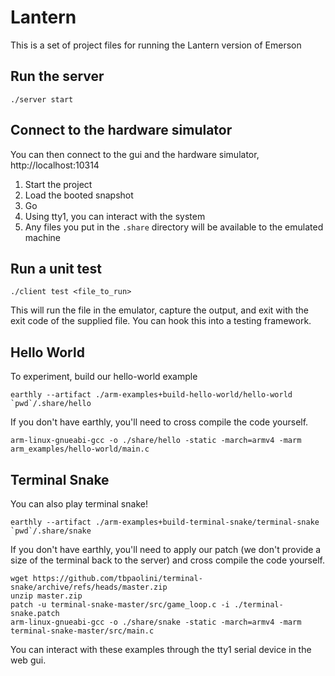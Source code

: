 # Lantern
This is a set of project files for running the Lantern version of Emerson

## Run the server
```
./server start
```

## Connect to the hardware simulator
You can then connect to the gui and the hardware simulator, http://localhost:10314

1. Start the project
2. Load the booted snapshot
3. Go
4. Using tty1, you can interact with the system
5. Any files you put in the `.share` directory will be available to the emulated machine

## Run a unit test
```
./client test <file_to_run>
```

This will run the file in the emulator, capture the output, and exit with the exit code of the supplied file. You can hook this into a testing framework.

## Hello World
To experiment, build our hello-world example 
```
earthly --artifact ./arm-examples+build-hello-world/hello-world `pwd`/.share/hello
```

If you don't have earthly, you'll need to cross compile the code yourself.
```
arm-linux-gnueabi-gcc -o ./share/hello -static -march=armv4 -marm arm_examples/hello-world/main.c
```

## Terminal Snake
You can also play terminal snake!
```
earthly --artifact ./arm-examples+build-terminal-snake/terminal-snake `pwd`/.share/snake
```

If you don't have earthly, you'll need to apply our patch (we don't provide a size of the terminal back to the server) and cross compile the code yourself.
```
wget https://github.com/tbpaolini/terminal-snake/archive/refs/heads/master.zip
unzip master.zip
patch -u terminal-snake-master/src/game_loop.c -i ./terminal-snake.patch
arm-linux-gnueabi-gcc -o ./share/snake -static -march=armv4 -marm terminal-snake-master/src/main.c
```

You can interact with these examples through the tty1 serial device in the web gui.
